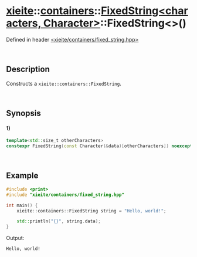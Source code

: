 # [xieite](../../../../../../xieite.md)\:\:[containers](../../../../../../containers.md)\:\:[FixedString<characters, Character>](../../../../fixed_string.md)\:\:FixedString\<\>\(\)
Defined in header [<xieite/containers/fixed_string.hpp>](../../../../../../../include/xieite/containers/fixed_string.hpp)

&nbsp;

## Description
Constructs a `xieite::containers::FixedString`.

&nbsp;

## Synopsis
#### 1)
```cpp
template<std::size_t otherCharacters>
constexpr FixedString(const Character(&data)[otherCharacters]) noexcept;
```

&nbsp;

## Example
```cpp
#include <print>
#include "xieite/containers/fixed_string.hpp"

int main() {
    xieite::containers::FixedString string = "Hello, world!";

    std::println("{}", string.data);
}
```
Output:
```
Hello, world!
```
